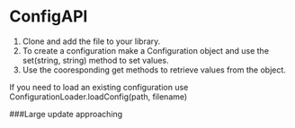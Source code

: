 # ConfigAPI

1. Clone and add the file to your library.
2. To create a configuration make a Configuration object and use the set(string, string) method to set values.
3. Use the cooresponding get methods to retrieve values from the object.


If you need to load an existing configuration use ConfigurationLoader.loadConfig(path, filename)

###Large update approaching
